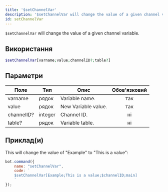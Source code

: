 ```yaml
---
title: '$setChannelVar'
description: '$setChannelVar will change the value of a given channel variable.'
id: setChannelVar
---
```


`$setChannelVar` will change the value of a given channel variable.

## Використання

```php
$setChannelVar[varname;value;channelID?;table?]
```

## Параметри

| Поле       | Тип     | Опис                | Обов'язковий |
| ---------- | ------- | ------------------- |:------------:|
| varname    | рядок   | Variable name.      |     так      |
| value      | рядок   | New Variable value. |     так      |
| channelID? | integer | Channel ID.         |      ні      |
| table?     | рядок   | Variable table.     |      ні      |

## Приклад(и)

This will change the value of "Example" to "This is a value":

```javascript
bot.command({
    name: "setChannelVar",
    code: `
    $setChannelVar[Example;This is a value;$channelID;main]
    `
});
```